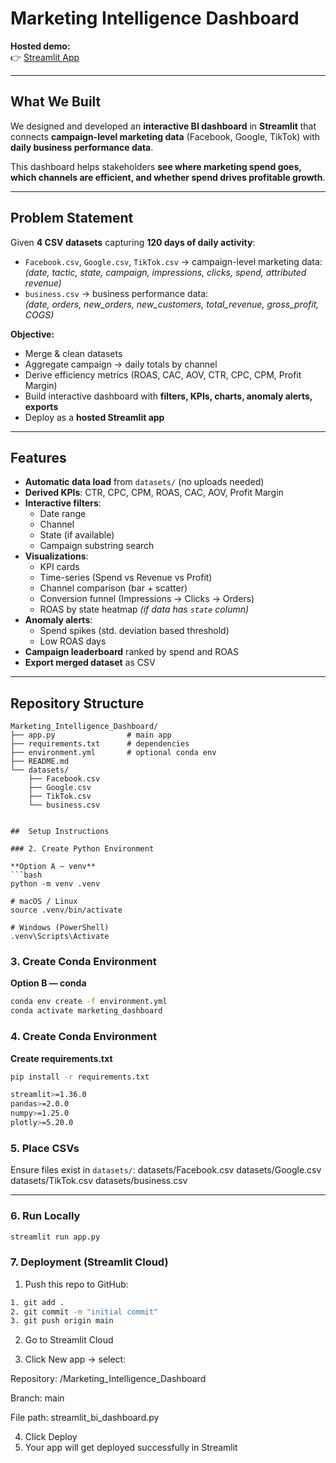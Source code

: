 # Marketing Intelligence Dashboard  

**Hosted demo:**  
👉 [Streamlit App](https://marketingintelligencedashboard-amkxye6f6mqkaum3mkd3ap.streamlit.app/)  

---

## What We Built  

We designed and developed an **interactive BI dashboard** in **Streamlit** that connects **campaign-level marketing data** (Facebook, Google, TikTok) with **daily business performance data**.  

This dashboard helps stakeholders **see where marketing spend goes, which channels are efficient, and whether spend drives profitable growth**.  

---

## Problem Statement  

Given **4 CSV datasets** capturing **120 days of daily activity**:  

- `Facebook.csv`, `Google.csv`, `TikTok.csv` → campaign-level marketing data:  
  *(date, tactic, state, campaign, impressions, clicks, spend, attributed revenue)*  
- `business.csv` → business performance data:  
  *(date, orders, new_orders, new_customers, total_revenue, gross_profit, COGS)*  

**Objective:**  
- Merge & clean datasets  
- Aggregate campaign → daily totals by channel  
- Derive efficiency metrics (ROAS, CAC, AOV, CTR, CPC, CPM, Profit Margin)  
- Build interactive dashboard with **filters, KPIs, charts, anomaly alerts, exports**  
- Deploy as a **hosted Streamlit app**  

---

## Features  

- **Automatic data load** from `datasets/` (no uploads needed)  
- **Derived KPIs**: CTR, CPC, CPM, ROAS, CAC, AOV, Profit Margin  
- **Interactive filters**:  
  - Date range  
  - Channel  
  - State (if available)  
  - Campaign substring search  
- **Visualizations**:  
  - KPI cards  
  - Time-series (Spend vs Revenue vs Profit)  
  - Channel comparison (bar + scatter)  
  - Conversion funnel (Impressions → Clicks → Orders)  
  - ROAS by state heatmap *(if data has `state` column)*  
- **Anomaly alerts**:  
  - Spend spikes (std. deviation based threshold)  
  - Low ROAS days  
- **Campaign leaderboard** ranked by spend and ROAS  
- **Export merged dataset** as CSV  

---

## Repository Structure

```plaintext
Marketing_Intelligence_Dashboard/
├── app.py                # main app
├── requirements.txt      # dependencies
├── environment.yml       # optional conda env
├── README.md
└── datasets/
    ├── Facebook.csv
    ├── Google.csv
    ├── TikTok.csv
    └── business.csv


##  Setup Instructions

### 2. Create Python Environment

**Option A — venv**
```bash
python -m venv .venv

# macOS / Linux
source .venv/bin/activate

# Windows (PowerShell)
.venv\Scripts\Activate
```
### 3. Create Conda Environment
**Option B — conda**
```bash
conda env create -f environment.yml
conda activate marketing_dashboard
```
### 4. Create Conda Environment
**Create requirements.txt**
```bash
pip install -r requirements.txt
```
```bash
streamlit>=1.36.0
pandas>=2.0.0
numpy>=1.25.0
plotly>=5.20.0
```

### 5. Place CSVs

Ensure files exist in `datasets/`:
datasets/Facebook.csv
datasets/Google.csv
datasets/TikTok.csv
datasets/business.csv

---

### 6. Run Locally

```bash
streamlit run app.py
```

### 7. Deployment (Streamlit Cloud)

1. Push this repo to GitHub:
```bash
1. git add .
2. git commit -m "initial commit"
3. git push origin main
```

2. Go to Streamlit Cloud

3. Click New app → select:

Repository: <your-username>/Marketing_Intelligence_Dashboard

Branch: main

File path: streamlit_bi_dashboard.py

4. Click Deploy
5. Your app will get deployed successfully in Streamlit
